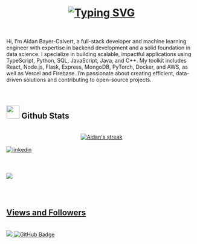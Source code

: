 <h1 align = "center">
<a href="https://git.io/typing-svg"><img src="https://readme-typing-svg.demolab.com?font=Fira+Code&size=75&duration=1400&pause=500&color=FF72FF&background=000000EE&center=true&multiline=true&width=1920&height=384&lines=Hello!;+I'm+Aidan+;Welcome+to+my+GitHub+profile" alt="Typing SVG" /></a>
</h1>


<br>

Hi, I’m Aidan Bayer-Calvert, a full-stack developer and machine learning engineer with expertise in backend development and a solid foundation in data science. I specialize in building scalable, impactful applications using TypeScript, Python, SQL, JavaScript, Java, and C++. My toolkit includes React, Node.js, Flask, Express, MongoDB, PyTorch, Docker, and AWS, as well as Vercel and Firebase. I’m passionate about creating efficient, data-driven solutions and contributing to open-source projects.

<br>

## <img src="https://media.giphy.com/media/iY8CRBdQXODJSCERIr/giphy.gif" width="35"><b> Github Stats </b>

<br>

<div align="center">
  <a href="https://github.com/abccodes/">
    <img title="🔥 Get streak stats for your profile at git.io/streak-stats" alt="Aidan's streak" src="https://github-readme-streak-stats.herokuapp.com/?user=abccodes&theme=black-ice&hide_border=true&stroke=0000&background=060A0CD0"/>
  </a>
</div>


<br>

<div align='left'>

<a href="https://linkedin.com/in/aidan-bayer-calvert/" target="_blank">
<img src="https://img.shields.io/badge/linkedin:  Aidan Bayer Calvert-Connect-%2300acee.svg?color=405DE6&style=for-the-badge&logo=linkedin&logoColor=white" alt=linkedin style="margin-bottom: 5px;"/>

<br>
</div>

<br><br>
<img src="https://user-images.githubusercontent.com/73097560/115834477-dbab4500-a447-11eb-908a-139a6edaec5c.gif">
<br><br>



<br>

## Views and Followers

<br>
<a href="https://github.com/Meghna-DAS/github-profile-views-counter">
    <img src="https://komarev.com/ghpvc/?username=abccodes">
</a>
<a href="https://github.com/abccodes?tab=followers"><img src="https://img.shields.io/github/followers/abccodes?label=Followers&style=social" alt="GitHub Badge"></a>
